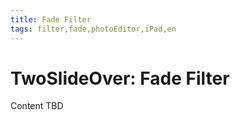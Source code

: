 ```yaml
---
title: Fade Filter
tags: filter,fade,photoEditor,iPad,en
---
```


# TwoSlideOver: Fade Filter

Content TBD
